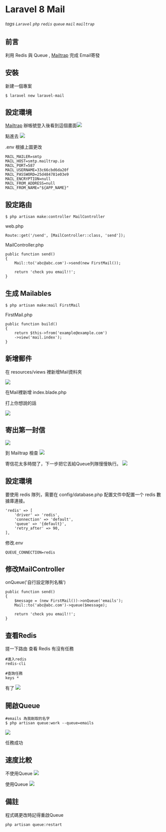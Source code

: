 # Laravel 8 Mail 
###### tags `Laravel` `php` `redis` `queue` `mail` `mailtrap`
## 前言

利用 Redis 與 Queue , [Mailtrap](https://mailtrap.io/) 完成 Email寄發

## 安裝
新建一個專案
```
$ laravel new laravel-mail
```
## 設定環境
[Mailtrap](https://mailtrap.io/) 辦帳號登入後看到這個畫面![](https://i.imgur.com/N80qIC1.png)


點進去
![](https://i.imgur.com/2ZV3Olc.png)

.env 根據上圖更改
```
MAIL_MAILER=smtp
MAIL_HOST=smtp.mailtrap.io
MAIL_PORT=587
MAIL_USERNAME=33c66cbd6da20f
MAIL_PASSWORD=25d484781e03e9
MAIL_ENCRYPTION=null
MAIL_FROM_ADDRESS=null
MAIL_FROM_NAME="${APP_NAME}"
```

## 設定路由

```
$ php artisan make:controller MailController   
```
web.php
```
Route::get('/send', [MailController::class, 'send']);
```
MailController.php
```
public function send()
{
    Mail::to('abc@abc.com')->send(new FirstMail());
    
    return 'check you email!!';
}
```
## 生成 Mailables

```
$ php artisan make:mail FirstMail   
```

FirstMail.php
```
public function build()
{
    return $this->from('example@example.com')
    ->view('mail.index');
}
```

## 新增郵件
在 resources/views 裡新增Mail資料夾

![](https://i.imgur.com/5V0DX4b.png)

在Mail裡新增 index.blade.php


打上你想說的話 

![](https://i.imgur.com/m9xWhGD.png)

## 寄出第一封信
![](https://i.imgur.com/vm6KKoS.png)

到 Mailtrap 檢查
![](https://i.imgur.com/sOKj5Lw.png)

寄信花太多時間了，下一步把它丟給Queue列隊慢慢執行。
![](https://i.imgur.com/OJcrYsG.png)



## 設定環境 
要使用 redis 隊列，需要在 config/database.php 配置文件中配置一个 redis 數據庫連接。

```
'redis' => [
    'driver' => 'redis',
    'connection' => 'default',
    'queue' => '{default}',
    'retry_after' => 90,
],

```
修改.env
```
QUEUE_CONNECTION=redis
```

## 修改MailController
onQueue('自行設定隊列名稱')
```
public function send()
{
    $message = (new FirstMail())->onQueue('emails');
    Mail::to('abc@abc.com')->queue($message);

    return 'check you email!!';
}
```

## 查看Redis
搓一下路由 查看 Redis 有沒有任務
```
#進入redis
redis-cli

#查詢任務
keys *
```
有了
![](https://i.imgur.com/bxG84ZM.png)

## 開啟Queue
```
#emails 為我剛取的名字
$ php artisan queue:work --queue=emails   
```
![](https://i.imgur.com/uEbliir.png)


任務成功

## 速度比較

不使用Queue
![](https://i.imgur.com/IGJb4tc.png)

使用Queue
![](https://i.imgur.com/aOA9DzX.png)


## 備註

程式碼更改時記得重啟Queue
```
php artisan queue:restart
```